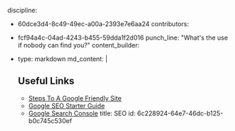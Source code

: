 discipline:
  - 60dce3d4-8c49-49ec-a00a-2393e7e6aa24
contributors:
  - fcf94a4c-04ad-4243-b455-59dda1f2d016
punch_line: "What's the use if nobody can find you?"
content_builder:
  - 
    type: markdown
    md_content: |
      ## Useful Links
      
      * [Steps To A Google Friendly Site](https://support.google.com/webmasters/answer/40349?hl=en)
      * [Google SEO Starter Guide](https://static.googleusercontent.com/media/www.google.com/en//webmasters/docs/search-engine-optimization-starter-guide.pdf)
      * [Google Search Console](https://www.google.com/webmasters/tools/home?hl=en)
title: SEO
id: 6c228924-64e7-46dc-b125-b0c745c530ef
